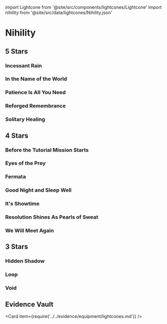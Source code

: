 import Lightcone from '@site/src/components/lightcones/Lightcone'
import nihility from '@site/src/data/lightcones/Nihility.json'

# Nihility

## 5 Stars

### Incessant Rain

<Lightcone lightcone="Incessant Rain" lightcones={nihility} />

### In the Name of the World

<Lightcone lightcone="In the Name of the World" lightcones={nihility} />

### Patience Is All You Need

<Lightcone lightcone="Patience Is All You Need" lightcones={nihility} />

### Reforged Remembrance

<Lightcone lightcone="Reforged Remembrance" lightcones={nihility} />

### Solitary Healing

<Lightcone lightcone="Solitary Healing" lightcones={nihility} />

## 4 Stars

### Before the Tutorial Mission Starts

<Lightcone lightcone="Before the Tutorial Mission Starts" lightcones={nihility} />

### Eyes of the Prey

<Lightcone lightcone="Eyes of the Prey" lightcones={nihility} />

### Fermata

<Lightcone lightcone="Fermata" lightcones={nihility} />

### Good Night and Sleep Well

<Lightcone lightcone="Good Night and Sleep Well" lightcones={nihility} />

### It's Showtime

<Lightcone lightcone="It's Showtime" lightcones={nihility} />

### Resolution Shines As Pearls of Sweat

<Lightcone lightcone="Resolution Shines As Pearls of Sweat" lightcones={nihility} />

### We Will Meet Again

<Lightcone lightcone="We Will Meet Again" lightcones={nihility} />

## 3 Stars

### Hidden Shadow

<Lightcone lightcone="Hidden Shadow" lightcones={nihility} />

### Loop

<Lightcone lightcone="Loop" lightcones={nihility} />

### Void

<Lightcone lightcone="Void" lightcones={nihility} />

## Evidence Vault

<Card item={require('../../evidence/equipment/lightcones.md')} />
